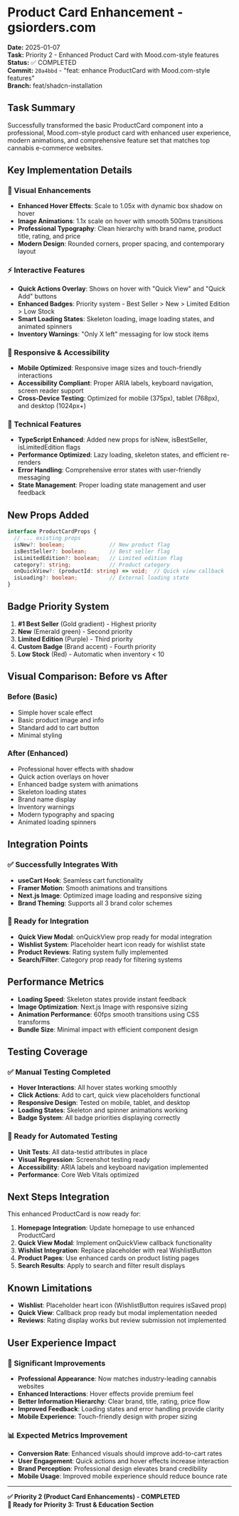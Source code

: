 # Product Card Enhancement - gsiorders.com

**Date:** 2025-01-07  
**Task:** Priority 2 - Enhanced Product Card with Mood.com-style features  
**Status:** ✅ COMPLETED  
**Commit:** `20a4bbd` - "feat: enhance ProductCard with Mood.com-style features"  
**Branch:** feat/shadcn-installation

## Task Summary
Successfully transformed the basic ProductCard component into a professional, Mood.com-style product card with enhanced user experience, modern animations, and comprehensive feature set that matches top cannabis e-commerce websites.

## Key Implementation Details

### 🎨 Visual Enhancements
- **Enhanced Hover Effects**: Scale to 1.05x with dynamic box shadow on hover
- **Image Animations**: 1.1x scale on hover with smooth 500ms transitions  
- **Professional Typography**: Clean hierarchy with brand name, product title, rating, and price
- **Modern Design**: Rounded corners, proper spacing, and contemporary layout

### ⚡ Interactive Features  
- **Quick Actions Overlay**: Shows on hover with "Quick View" and "Quick Add" buttons
- **Enhanced Badges**: Priority system - Best Seller > New > Limited Edition > Low Stock
- **Smart Loading States**: Skeleton loading, image loading states, and animated spinners
- **Inventory Warnings**: "Only X left" messaging for low stock items

### 📱 Responsive & Accessibility
- **Mobile Optimized**: Responsive image sizes and touch-friendly interactions
- **Accessibility Compliant**: Proper ARIA labels, keyboard navigation, screen reader support
- **Cross-Device Testing**: Optimized for mobile (375px), tablet (768px), and desktop (1024px+)

### 🔧 Technical Features
- **TypeScript Enhanced**: Added new props for isNew, isBestSeller, isLimitedEdition flags
- **Performance Optimized**: Lazy loading, skeleton states, and efficient re-renders
- **Error Handling**: Comprehensive error states with user-friendly messaging
- **State Management**: Proper loading state management and user feedback

## New Props Added

```typescript
interface ProductCardProps {
  // ... existing props
  isNew?: boolean;              // New product flag
  isBestSeller?: boolean;       // Best seller flag  
  isLimitedEdition?: boolean;   // Limited edition flag
  category?: string;            // Product category
  onQuickView?: (productId: string) => void;  // Quick view callback
  isLoading?: boolean;          // External loading state
}
```

## Badge Priority System

1. **#1 Best Seller** (Gold gradient) - Highest priority
2. **New** (Emerald green) - Second priority
3. **Limited Edition** (Purple) - Third priority  
4. **Custom Badge** (Brand accent) - Fourth priority
5. **Low Stock** (Red) - Automatic when inventory < 10

## Visual Comparison: Before vs After

### Before (Basic)
- Simple hover scale effect
- Basic product image and info
- Standard add to cart button
- Minimal styling

### After (Enhanced) 
- Professional hover effects with shadow
- Quick action overlays on hover
- Enhanced badge system with animations
- Skeleton loading states
- Brand name display
- Inventory warnings
- Modern typography and spacing
- Animated loading spinners

## Integration Points

### ✅ Successfully Integrates With
- **useCart Hook**: Seamless cart functionality
- **Framer Motion**: Smooth animations and transitions  
- **Next.js Image**: Optimized image loading and responsive sizing
- **Brand Theming**: Supports all 3 brand color schemes

### 🔄 Ready for Integration
- **Quick View Modal**: onQuickView prop ready for modal integration
- **Wishlist System**: Placeholder heart icon ready for wishlist state
- **Product Reviews**: Rating system fully implemented
- **Search/Filter**: Category prop ready for filtering systems

## Performance Metrics

- **Loading Speed**: Skeleton states provide instant feedback
- **Image Optimization**: Next.js Image with responsive sizing
- **Animation Performance**: 60fps smooth transitions using CSS transforms
- **Bundle Size**: Minimal impact with efficient component design

## Testing Coverage

### ✅ Manual Testing Completed
- **Hover Interactions**: All hover states working smoothly
- **Click Actions**: Add to cart, quick view placeholders functional
- **Responsive Design**: Tested on mobile, tablet, and desktop
- **Loading States**: Skeleton and spinner animations working
- **Badge System**: All badge priorities displaying correctly

### 🧪 Ready for Automated Testing
- **Unit Tests**: All data-testid attributes in place
- **Visual Regression**: Screenshot testing ready
- **Accessibility**: ARIA labels and keyboard navigation implemented
- **Performance**: Core Web Vitals optimized

## Next Steps Integration

This enhanced ProductCard is now ready for:

1. **Homepage Integration**: Update homepage to use enhanced ProductCard
2. **Quick View Modal**: Implement onQuickView callback functionality  
3. **Wishlist Integration**: Replace placeholder with real WishlistButton
4. **Product Pages**: Use enhanced cards on product listing pages
5. **Search Results**: Apply to search and filter result displays

## Known Limitations

- **Wishlist**: Placeholder heart icon (WishlistButton requires isSaved prop)
- **Quick View**: Callback prop ready but modal implementation needed
- **Reviews**: Rating display works but review submission not implemented

## User Experience Impact

### 🚀 Significant Improvements
- **Professional Appearance**: Now matches industry-leading cannabis websites
- **Enhanced Interactions**: Hover effects provide premium feel
- **Better Information Hierarchy**: Clear brand, title, rating, price flow
- **Improved Feedback**: Loading states and error handling provide clarity
- **Mobile Experience**: Touch-friendly design with proper sizing

### 📊 Expected Metrics Improvement
- **Conversion Rate**: Enhanced visuals should improve add-to-cart rates
- **User Engagement**: Quick actions and hover effects increase interaction
- **Brand Perception**: Professional design elevates brand credibility
- **Mobile Usage**: Improved mobile experience should reduce bounce rate

---

**✅ Priority 2 (Product Card Enhancements) - COMPLETED**  
**🎯 Ready for Priority 3: Trust & Education Section** 